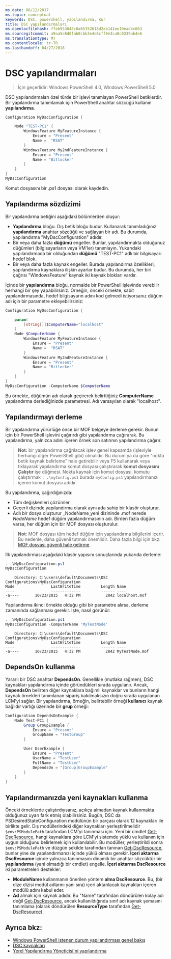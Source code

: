 ```yaml
---
ms.date: 06/12/2017
ms.topic: conceptual
keywords: DSC, powershell, yapılandırma, Kur
title: DSC yapılandırmaları
ms.openlocfilehash: ffeb953048c0a65352618d2ab141ee10ead4c663
ms.sourcegitcommit: a9aa5e8d0fab0cbb3e4e6cff0e3ca8c0339ab4e6
ms.translationtype: MT
ms.contentlocale: tr-TR
ms.lasthandoff: 04/27/2018
---
```

# <a name="dsc-configurations"></a>DSC yapılandırmaları

>İçin geçerlidir: Windows PowerShell 4.0, Windows PowerShell 5.0

DSC yapılandırmaları özel türde bir işlevi tanımlayan PowerShell betiklerdir.
Bir yapılandırma tanımlamak için PowerShell anahtar sözcüğü kullanın **yapılandırma**.

```powershell
Configuration MyDscConfiguration {

    Node "TEST-PC1" {
        WindowsFeature MyFeatureInstance {
            Ensure = "Present"
            Name =  "RSAT"
        }
        WindowsFeature My2ndFeatureInstance {
            Ensure = "Present"
            Name = "Bitlocker"
        }
    }
}
MyDscConfiguration

```

Komut dosyasını bir .ps1 dosyası olarak kaydedin.

## <a name="configuration-syntax"></a>Yapılandırma sözdizimi

Bir yapılandırma betiğini aşağıdaki bölümlerden oluşur:

- **Yapılandırma** bloğu. Dış betik bloğu budur. Kullanarak tanımladığınız **yapılandırma** anahtar sözcüğü ve sağlayan bir adı. Bu durumda, yapılandırma "MyDscConfiguration" adıdır.
- Bir veya daha fazla **düğümü** engeller. Bunlar, yapılandırmakta olduğunuz düğümleri (bilgisayarların veya VM'ler) tanımlayın. Yukarıdaki yapılandırmada bir olduğundan **düğümü** "TEST-PC1" adlı bir bilgisayarı hedef blok.
- Bir veya daha fazla kaynak engeller. Burada yapılandırma özellikleri, yapılandırma kaynaklara ilişkin ayarlar budur. Bu durumda, her biri çağrısı "WindowsFeature" kaynak iki kaynak blokları vardır.

İçinde bir **yapılandırma** bloğu, normalde bir PowerShell işlevinde verebilir herhangi bir şey yapabilirsiniz. Örneğin, önceki örnekte, sabit yapılandırmasında, hedef bilgisayarın adını kod gelmedi istiyorsanız düğüm adı için bir parametre ekleyebilirsiniz:

```powershell
Configuration MyDscConfiguration {

    param(
        [string[]]$ComputerName="localhost"
    )
    Node $ComputerName {
        WindowsFeature MyFeatureInstance {
            Ensure = "Present"
            Name =  "RSAT"
        }
        WindowsFeature My2ndFeatureInstance {
            Ensure = "Present"
            Name = "Bitlocker"
        }
    }
}
MyDscConfiguration -ComputerName $ComputerName

```

Bu örnekte, düğümün adı olarak geçirerek belirttiğiniz **ComputerName** yapılandırma derlediğinizde parametresi. Adı varsayılan olarak "localhost".

## <a name="compiling-the-configuration"></a>Yapılandırmayı derleme

Bir yapılandırma yürürlüğe önce bir MOF belgeye derleme gerekir.
Bunun için bir PowerShell işlevini çağırırdı gibi yapılandırma çağırarak.
Bu yapılandırma, yalnızca adını içeren örnek son satırının yapılandırma çağırır.

>**Not:** bir yapılandırma çağrılacak işlev genel kapsamda (işleviyle herhangi diğer PowerShell gibi) olmalıdır.
>Bu durum ya da göre "nokta betik kaynak belirleme" hale getirebilir veya F5 kullanarak veya tıklayarak yapılandırma komut dosyası çalıştırarak **komut dosyasını Çalıştır** işe düğmesi.
>Nokta kaynak için komut dosyası, komutu çalıştırmak `. .\myConfig.ps1` burada `myConfig.ps1` yapılandırmanızı içeren komut dosyası adıdır.

Bu yapılandırma, çağırdığınızda:

- Tüm değişkenleri çözümler
- Geçerli dizinde yapılandırma olarak aynı ada sahip bir klasör oluşturur.
- Adlı bir dosya oluşturur _NodeName_yeni dizininde .mof nerede _NodeName_ hedef düğüm yapılandırmasının adı.
    Birden fazla düğüm varsa, her düğüm için bir MOF dosyası oluşturulur.

>**Not**: MOF dosyası tüm hedef düğüm için yapılandırma bilgilerini içerir. Bu nedenle, daha güvenli tutmak önemlidir.
>Daha fazla bilgi için bkz: [MOF dosyası güvenli hale getirme](secureMOF.md).

İlk yapılandırması aşağıdaki klasör yapısını sonuçlarında yukarıda derleme:

```powershell
. .\MyDscConfiguration.ps1
MyDscConfiguration
```

```
    Directory: C:\users\default\Documents\DSC Configurations\MyDscConfiguration
Mode                LastWriteTime         Length Name
----                -------------         ------ ----
-a----       10/23/2015   4:32 PM           2842 localhost.mof
```

Yapılandırma ikinci örnekte olduğu gibi bir parametre alırsa, derleme zamanında sağlanması gerekir. İşte, nasıl görünür:

```powershell
. .\MyDscConfiguration.ps1
MyDscConfiguration -ComputerName 'MyTestNode'
```

```
    Directory: C:\users\default\Documents\DSC Configurations\MyDscConfiguration
Mode                LastWriteTime         Length Name
----                -------------         ------ ----
-a----       10/23/2015   4:32 PM           2842 MyTestNode.mof
```

## <a name="using-dependson"></a>DependsOn kullanma

Yararlı bir DSC anahtar **DependsOn**. Genellikle (mutlaka rağmen), DSC kaynakları yapılandırma içinde göründükleri sırada uygulanır.
Ancak, **DependsOn** belirten diğer kaynaklara bağımlı kaynaklar ve bunların hangi kaynak örnekleri tanımlanan sipariş bakılmaksızın doğru sırada uygulanan LCM'yi sağlar.
Bir yapılandırma, örneğin, belirtebilir örneği **kullanıcı** kaynak bağlıdır varlığı üzerinde bir **grup** örneği:

```powershell
Configuration DependsOnExample {
    Node Test-PC1 {
        Group GroupExample {
            Ensure = "Present"
            GroupName = "TestGroup"
        }

        User UserExample {
            Ensure = "Present"
            UserName = "TestUser"
            FullName = "TestUser"
            DependsOn = "[Group]GroupExample"
        }
    }
}

```

## <a name="using-new-resources-in-your-configuration"></a>Yapılandırmanızda yeni kaynakları kullanma

Önceki örneklerde çalıştırdıysanız, açıkça almadan kaynak kullanmakta olduğunuz uyarı fark etmiş olabilirsiniz.
Bugün, DSC da PSDesiredStateConfiguration modülünün bir parçası olarak 12 kaynakları ile birlikte gelir.
Dış modüllerindeki diğer kaynakları yerleştirilmelidir `$env:PSModulePath` tarafından LCM'yi tanınması için.
Yeni bir cmdlet [Get-DscResource](https://technet.microsoft.com/library/dn521625.aspx), hangi kaynaklara göre LCM'yi sistemde yüklü ve kullanım için uygun olduğunu belirlemek için kullanılabilir.
Bu modüller, yerleştirildi sonra `$env:PSModulePath` ve düzgün şekilde tarafından tanınan [Get-DscResource](https://technet.microsoft.com/library/dn521625.aspx), bunlar yine de yapılandırmanızı içinde yüklü olması gerekir.
**İçeri aktarma DscResource** içinde yalnızca tanınmasını dinamik bir anahtar sözcüktür bir **yapılandırma** (yani olmadığı bir cmdlet) engelle.
**İçeri aktarma DscResource** iki parametreleri destekler:
- **ModuleName** kullanmanın önerilen yöntem **alma DscResource**. Bu, (bir dize dizisi modül adlarını yanı sıra) içeri aktarılacak kaynakları içeren modülü adını kabul eder.
- **Ad** almak için kaynak adıdır. Bu "Name" tarafından döndürülen kolay adı değil [Get-DscResource](https://technet.microsoft.com/library/dn521625.aspx), ancak kullanıldığında sınıf adı kaynak şemasını tanımlama (olarak döndürülen **ResourceType** tarafından [Get-DscResource](https://technet.microsoft.com/library/dn521625.aspx)).

## <a name="see-also"></a>Ayrıca bkz:
* [Windows PowerShell istenen durum yapılandırması genel bakış](overview.md)
* [DSC kaynakları](resources.md)
* [Yerel Yapılandırma Yöneticisi'ni yapılandırma](metaConfig.md)
